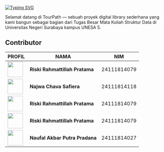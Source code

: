 [![Typing SVG](https://readme-typing-svg.demolab.com?font=Fira+Code&pause=1000&width=435&lines=Welcome+to+Tour+Path)](https://git.io/typing-svg)

Selamat datang di TourPath — sebuah proyek digital library sederhana yang kami bangun sebagai bagian dari Tugas Besar Mata Kuliah Struktur Data di Universitas Negeri Surabaya kampus UNESA 5.

##  Contributor
|PROFIL |NAMA | NIM |
|-|-------|--------|
| [<img src="https://avatars.githubusercontent.com/u/207812064?v=4" width="50"/>](https://github.com/rahmatsigma) |**Riski Rahmattillah Pratama** | 24111814079 |
| [<img src="https://avatars.githubusercontent.com/u/181125174?v=4" width="50"/>](https://github.com/sh3vaya) |**Najwa Chava Safiera** | 24111814118 |
| [<img src="https://avatars.githubusercontent.com/u/175914683?v=4" width="50"/>](https://github.com/rahmatsigma) |**Riski Rahmattillah Pratama** | 24111814079 |
| [<img src="https://avatars.githubusercontent.com/u/189719181?v=4" width="50"/>](https://github.com/rahmatsigma) |**Riski Rahmattillah Pratama** | 24111814079 |
| [<img src="https://avatars.githubusercontent.com/u/208028798?v=4" width="50"/>](https://github.com/nopalPwaelah) |**Naufal Akbar Putra Pradana** | 24111814027 |



